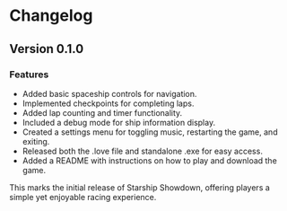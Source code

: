 # Changelog

## Version 0.1.0

### Features

- Added basic spaceship controls for navigation.
- Implemented checkpoints for completing laps.
- Added lap counting and timer functionality.
- Included a debug mode for ship information display.
- Created a settings menu for toggling music, restarting the game, and exiting.
- Released both the .love file and standalone .exe for easy access.
- Added a README with instructions on how to play and download the game.

This marks the initial release of Starship Showdown, offering players a simple yet enjoyable racing experience.